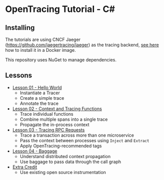 # OpenTracing Tutorial - C#

## Installing

The tutorials are using CNCF Jaeger (https://github.com/jaegertracing/jaeger) as the tracing backend, 
[see here](../README.md) how to install it in a Docker image.

This repository uses NuGet to manage dependencies.

## Lessons

* [Lesson 01 - Hello World](./src/lesson01)
  * Instantiate a Tracer
  * Create a simple trace
  * Annotate the trace
* [Lesson 02 - Context and Tracing Functions](./src/lesson02)
  * Trace individual functions
  * Combine multiple spans into a single trace
  * Propagate the in-process context
* [Lesson 03 - Tracing RPC Requests](./src/lesson03)
  * Trace a transaction across more than one microservice
  * Pass the context between processes using `Inject` and `Extract`
  * Apply OpenTracing-recommended tags
* [Lesson 04 - Baggage](./src/lesson04)
  * Understand distributed context propagation
  * Use baggage to pass data through the call graph
* [Extra Credit](./src/extracredit)
  * Use existing open source instrumentation
